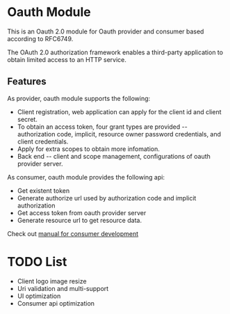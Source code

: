Oauth Module
============

This is an Oauth 2.0 module for Oauth provider and consumer based according to RFC6749.

The OAuth 2.0 authorization framework enables a third-party application to obtain limited access to an HTTP service.


Features
---------
As provider, oauth module supports the following:
- Client registration, web application can apply for the client id and client secret.
- To obtain an access token, four grant types are provided -- authorization code, implicit, resource owner password credentials, and client credentials.
- Apply for extra scopes to obtain more infomation.
- Back end -- client and scope management, configurations of oauth provider server.

As consumer, oauth module provides the following api:
- Get existent token
- Generate authorize url used by authorization code and implicit authorization
- Get access token from oauth provider server
- Generate resource url to get resource data.

Check out [manual for consumer development](https://github.com/jixingyu/oauth/tree/master/oauth/doc)

TODO List
=========
- Client logo image resize
- Uri validation and multi-support
- UI optimization
- Consumer api optimization
